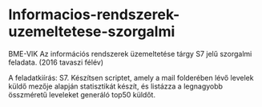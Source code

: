 # Informacios-rendszerek-uzemeltetese-szorgalmi
BME-VIK
Az információs rendszerek üzemeltetése tárgy S7 jelű szorgalmi feladata. (2016 tavaszi félév)

A feladatkiírás:
S7. Készítsen scriptet, amely a mail folderében lévő levelek küldő mezője alapján statisztikát készít, és listázza a legnagyobb összméretű leveleket generáló top50 küldőt. 
